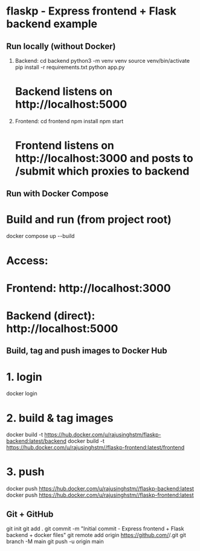 # flaskp - Express frontend + Flask backend example

## Run locally (without Docker)
1. Backend:
   cd backend
   python3 -m venv venv
   source venv/bin/activate
   pip install -r requirements.txt
   python app.py
   # Backend listens on http://localhost:5000

2. Frontend:
   cd frontend
   npm install
   npm start
   # Frontend listens on http://localhost:3000 and posts to /submit which proxies to backend

## Run with Docker Compose
# Build and run (from project root)
docker compose up --build

# Access:
# Frontend: http://localhost:3000
# Backend (direct): http://localhost:5000

## Build, tag and push images to Docker Hub
# 1. login
docker login

# 2. build & tag images
docker build -t https://hub.docker.com/u/rajusinghstm/flaskp-backend:latest/backend
docker build -t https://hub.docker.com/u/rajusinghstm//flaskp-frontend:latest/frontend

# 3. push
docker push https://hub.docker.com/u/rajusinghstm//flaskp-backend:latest
docker push https://hub.docker.com/u/rajusinghstm//flaskp-frontend:latest

## Git + GitHub
git init
git add .
git commit -m "Initial commit - Express frontend + Flask backend + docker files"
git remote add origin https://github.com/<your-username>/<repo-name>.git
git branch -M main
git push -u origin main
